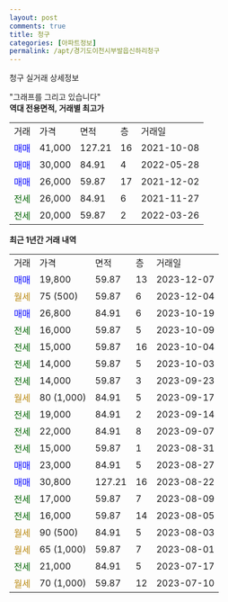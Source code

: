 ```yaml
---
layout: post
comments: true
title: 청구
categories: [아파트정보]
permalink: /apt/경기도이천시부발읍신하리청구
---
```


청구 실거래 상세정보

<script type="text/javascript">
  google.charts.load('current', {'packages':['line', 'corechart']});
  google.charts.setOnLoadCallback(drawChart);

  function drawChart() {
    var data = new google.visualization.DataTable();
    data.addColumn('date', '거래일');
    data.addColumn('number', "매매");
    data.addColumn('number', "전세");
    data.addColumn('number', "전매");

    data.addRows([[new Date(Date.parse("2023-12-07")), 19800, null, null], [new Date(Date.parse("2023-12-04")), null, null, null], [new Date(Date.parse("2023-10-19")), 26800, null, null], [new Date(Date.parse("2023-10-09")), null, 16000, null], [new Date(Date.parse("2023-10-04")), null, 15000, null], [new Date(Date.parse("2023-10-03")), null, 14000, null], [new Date(Date.parse("2023-09-23")), null, 14000, null], [new Date(Date.parse("2023-09-17")), null, null, null], [new Date(Date.parse("2023-09-14")), null, 19000, null], [new Date(Date.parse("2023-09-07")), null, 22000, null], [new Date(Date.parse("2023-08-31")), null, 15000, null], [new Date(Date.parse("2023-08-27")), 23000, null, null], [new Date(Date.parse("2023-08-22")), 30800, null, null], [new Date(Date.parse("2023-08-09")), null, 17000, null], [new Date(Date.parse("2023-08-05")), null, 16000, null], [new Date(Date.parse("2023-08-03")), null, null, null], [new Date(Date.parse("2023-08-01")), null, null, null], [new Date(Date.parse("2023-07-17")), null, 21000, null], [new Date(Date.parse("2023-07-10")), null, null, null]]);

    var options = {
      hAxis: {
        format: 'yyyy/MM/dd'
      },    
      lineWidth: 0,
      pointsVisible: true,    
      title: '최근 1년간 유형별 실거래가 분포',
      legend: { position: 'bottom' }
    };

    var formatter = new google.visualization.NumberFormat({pattern:'###,###'} );
    formatter.format(data, 1);
    formatter.format(data, 2);
    
    setTimeout(function() {
        var chart = new google.visualization.LineChart(document.getElementById('columnchart_material'));
        chart.draw(data, (options));
        document.getElementById('loading').style.display = 'none';
    }, 200);
  }
</script>


<div id="loading" style="z-index:20; display: block; margin-left: 0px">"그래프를 그리고 있습니다"</div>
<div id="columnchart_material" style="width: 95%; margin-left: 0px; display: block"></div>
<!-- contents start -->
<b>역대 전용면적, 거래별 최고가</b>
<table class="sortable">
    <tr>
      <td>거래</td>
      <td>가격</td>
      <td>면적</td>
      <td>층</td>
      <td>거래일</td>
    </tr>
        <tr>
          <td><a style="color: blue">매매</a></td>
          <td>41,000</td>
          <td>127.21</td>
          <td>16</td>
          <td>2021-10-08</td>
        </tr>            <tr>
          <td><a style="color: blue">매매</a></td>
          <td>30,000</td>
          <td>84.91</td>
          <td>4</td>
          <td>2022-05-28</td>
        </tr>            <tr>
          <td><a style="color: blue">매매</a></td>
          <td>26,000</td>
          <td>59.87</td>
          <td>17</td>
          <td>2021-12-02</td>
        </tr>        
        <tr>
              <td><a style="color: darkgreen">전세</a></td>
              <td>26,000</td>
              <td>84.91</td>
              <td>6</td>
              <td>2021-11-27</td>
            </tr>            <tr>
              <td><a style="color: darkgreen">전세</a></td>
              <td>20,000</td>
              <td>59.87</td>
              <td>2</td>
              <td>2022-03-26</td>
            </tr>        
    
</table>

<b>최근 1년간 거래 내역</b>

<table class="sortable">
    <tr>
      <td>거래</td>
      <td>가격</td>
      <td>면적</td>
      <td>층</td>
      <td>거래일</td>
    </tr>
    <tr>
      <td><a style="color: blue">매매</a></td>
      <td>19,800</td>
      <td>59.87</td>
      <td>13</td>
      <td>2023-12-07</td>
    </tr>          <tr>
      <td><a style="color: darkgoldenrod">월세</a></td>
      <td>75 (500)</td>
      <td>59.87</td>
      <td>6</td>
      <td>2023-12-04</td>
    </tr>          <tr>
      <td><a style="color: blue">매매</a></td>
      <td>26,800</td>
      <td>84.91</td>
      <td>6</td>
      <td>2023-10-19</td>
    </tr>          <tr>
      <td><a style="color: darkgreen">전세</a></td>
      <td>16,000</td>
      <td>59.87</td>
      <td>5</td>
      <td>2023-10-09</td>
    </tr>          <tr>
      <td><a style="color: darkgreen">전세</a></td>
      <td>15,000</td>
      <td>59.87</td>
      <td>16</td>
      <td>2023-10-04</td>
    </tr>          <tr>
      <td><a style="color: darkgreen">전세</a></td>
      <td>14,000</td>
      <td>59.87</td>
      <td>5</td>
      <td>2023-10-03</td>
    </tr>          <tr>
      <td><a style="color: darkgreen">전세</a></td>
      <td>14,000</td>
      <td>59.87</td>
      <td>3</td>
      <td>2023-09-23</td>
    </tr>          <tr>
      <td><a style="color: darkgoldenrod">월세</a></td>
      <td>80 (1,000)</td>
      <td>84.91</td>
      <td>5</td>
      <td>2023-09-17</td>
    </tr>          <tr>
      <td><a style="color: darkgreen">전세</a></td>
      <td>19,000</td>
      <td>84.91</td>
      <td>2</td>
      <td>2023-09-14</td>
    </tr>          <tr>
      <td><a style="color: darkgreen">전세</a></td>
      <td>22,000</td>
      <td>84.91</td>
      <td>8</td>
      <td>2023-09-07</td>
    </tr>          <tr>
      <td><a style="color: darkgreen">전세</a></td>
      <td>15,000</td>
      <td>59.87</td>
      <td>1</td>
      <td>2023-08-31</td>
    </tr>          <tr>
      <td><a style="color: blue">매매</a></td>
      <td>23,000</td>
      <td>84.91</td>
      <td>5</td>
      <td>2023-08-27</td>
    </tr>          <tr>
      <td><a style="color: blue">매매</a></td>
      <td>30,800</td>
      <td>127.21</td>
      <td>16</td>
      <td>2023-08-22</td>
    </tr>          <tr>
      <td><a style="color: darkgreen">전세</a></td>
      <td>17,000</td>
      <td>59.87</td>
      <td>7</td>
      <td>2023-08-09</td>
    </tr>          <tr>
      <td><a style="color: darkgreen">전세</a></td>
      <td>16,000</td>
      <td>59.87</td>
      <td>14</td>
      <td>2023-08-05</td>
    </tr>          <tr>
      <td><a style="color: darkgoldenrod">월세</a></td>
      <td>90 (500)</td>
      <td>84.91</td>
      <td>5</td>
      <td>2023-08-03</td>
    </tr>          <tr>
      <td><a style="color: darkgoldenrod">월세</a></td>
      <td>65 (1,000)</td>
      <td>59.87</td>
      <td>7</td>
      <td>2023-08-01</td>
    </tr>          <tr>
      <td><a style="color: darkgreen">전세</a></td>
      <td>21,000</td>
      <td>84.91</td>
      <td>5</td>
      <td>2023-07-17</td>
    </tr>          <tr>
      <td><a style="color: darkgoldenrod">월세</a></td>
      <td>70 (1,000)</td>
      <td>59.87</td>
      <td>12</td>
      <td>2023-07-10</td>
    </tr>      </table>
<!-- contents end -->    

